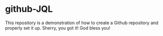 # github-JQL
This repository is a demonstration of how to create a Github repository and properly set it up.
Sherry, you got it! God bless you!
